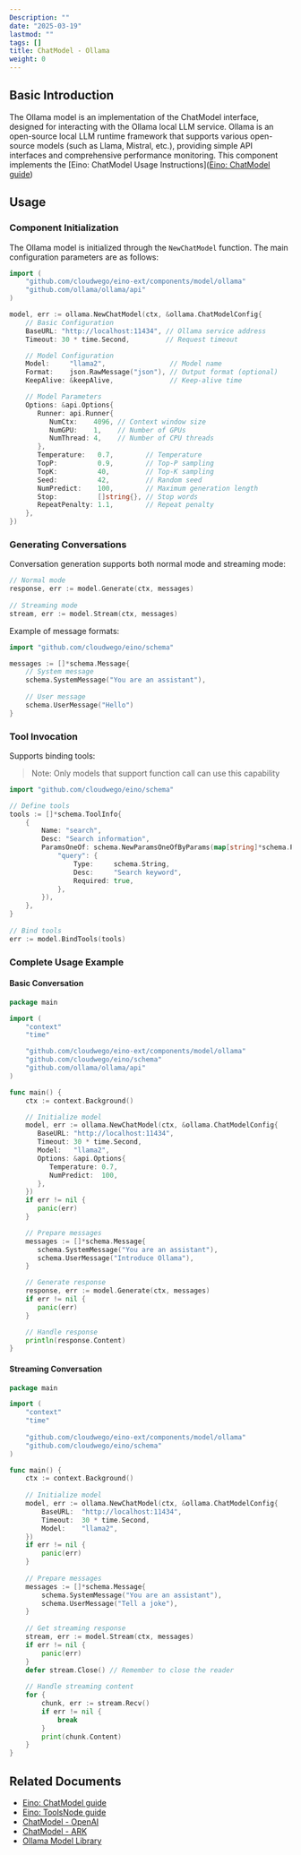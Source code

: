 ```yaml
---
Description: ""
date: "2025-03-19"
lastmod: ""
tags: []
title: ChatModel - Ollama
weight: 0
---
```


## **Basic Introduction**

The Ollama model is an implementation of the ChatModel interface, designed for interacting with the Ollama local LLM service. Ollama is an open-source local LLM runtime framework that supports various open-source models (such as Llama, Mistral, etc.), providing simple API interfaces and comprehensive performance monitoring. This component implements the [Eino: ChatModel Usage Instructions]([Eino: ChatModel guide](/docs/eino/core_modules/components/chat_model_guide))

## **Usage**

### **Component Initialization**

The Ollama model is initialized through the `NewChatModel` function. The main configuration parameters are as follows:

```go
import (
    "github.com/cloudwego/eino-ext/components/model/ollama"
    "github.com/ollama/ollama/api"
)

model, err := ollama.NewChatModel(ctx, &ollama.ChatModelConfig{
    // Basic Configuration
    BaseURL: "http://localhost:11434", // Ollama service address
    Timeout: 30 * time.Second,         // Request timeout

    // Model Configuration
    Model:     "llama2",                // Model name
    Format:    json.RawMessage("json"), // Output format (optional)
    KeepAlive: &keepAlive,              // Keep-alive time

    // Model Parameters
    Options: &api.Options{
       Runner: api.Runner{
          NumCtx:    4096, // Context window size
          NumGPU:    1,    // Number of GPUs
          NumThread: 4,    // Number of CPU threads
       },
       Temperature:   0.7,        // Temperature
       TopP:          0.9,        // Top-P sampling
       TopK:          40,         // Top-K sampling
       Seed:          42,         // Random seed
       NumPredict:    100,        // Maximum generation length
       Stop:          []string{}, // Stop words
       RepeatPenalty: 1.1,        // Repeat penalty
    },
})
```

### **Generating Conversations**

Conversation generation supports both normal mode and streaming mode:

```go
// Normal mode
response, err := model.Generate(ctx, messages)
    
// Streaming mode
stream, err := model.Stream(ctx, messages)
```

Example of message formats:

```go
import "github.com/cloudwego/eino/schema"

messages := []*schema.Message{
    // System message
    schema.SystemMessage("You are an assistant"),
        
    // User message
    schema.UserMessage("Hello")
}
```

### **Tool Invocation**

Supports binding tools:

> Note: Only models that support function call can use this capability

```go
import "github.com/cloudwego/eino/schema"

// Define tools
tools := []*schema.ToolInfo{
    {
        Name: "search",
        Desc: "Search information",
        ParamsOneOf: schema.NewParamsOneOfByParams(map[string]*schema.ParameterInfo{
            "query": {
                Type:     schema.String,
                Desc:     "Search keyword",
                Required: true,
            },
        }),
    },
}
    
// Bind tools
err := model.BindTools(tools)
```

### **Complete Usage Example**

#### **Basic Conversation**

```go
package main

import (
    "context"
    "time"

    "github.com/cloudwego/eino-ext/components/model/ollama"
    "github.com/cloudwego/eino/schema"
    "github.com/ollama/ollama/api"
)

func main() {
    ctx := context.Background()

    // Initialize model
    model, err := ollama.NewChatModel(ctx, &ollama.ChatModelConfig{
       BaseURL: "http://localhost:11434",
       Timeout: 30 * time.Second,
       Model:   "llama2",
       Options: &api.Options{
          Temperature: 0.7,
          NumPredict:  100,
       },
    })
    if err != nil {
       panic(err)
    }

    // Prepare messages
    messages := []*schema.Message{
       schema.SystemMessage("You are an assistant"),
       schema.UserMessage("Introduce Ollama"),
    }

    // Generate response
    response, err := model.Generate(ctx, messages)
    if err != nil {
       panic(err)
    }

    // Handle response
    println(response.Content)
}
```

#### **Streaming Conversation**

```go
package main

import (
    "context"
    "time"
    
    "github.com/cloudwego/eino-ext/components/model/ollama"
    "github.com/cloudwego/eino/schema"
)

func main() {
    ctx := context.Background()
    
    // Initialize model
    model, err := ollama.NewChatModel(ctx, &ollama.ChatModelConfig{
        BaseURL:  "http://localhost:11434",
        Timeout:  30 * time.Second,
        Model:    "llama2",
    })
    if err != nil {
        panic(err)
    }
    
    // Prepare messages
    messages := []*schema.Message{
        schema.SystemMessage("You are an assistant"),
        schema.UserMessage("Tell a joke"),
    }
    
    // Get streaming response
    stream, err := model.Stream(ctx, messages)
    if err != nil {
        panic(err)
    }
    defer stream.Close() // Remember to close the reader
    
    // Handle streaming content
    for {
        chunk, err := stream.Recv()
        if err != nil {
            break
        }
        print(chunk.Content)
    }
}
```

## **Related Documents**

- [Eino: ChatModel guide](/docs/eino/core_modules/components/chat_model_guide)
- [Eino: ToolsNode guide](/docs/eino/core_modules/components/tools_node_guide)
- [ChatModel - OpenAI](/docs/eino/ecosystem/chat_model/chat_model_openai)
- [ChatModel - ARK](/docs/eino/ecosystem/chat_model/chat_model_ark)
- [Ollama Model Library](https://ollama.ai/library)
